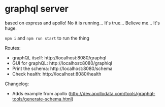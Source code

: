 # graphql server

based on express and apollo! No it is running... It's true... Believe me... It's huge.

`npm i` and `npm run start` to run the thing

Routes:

- graphQL itself:   http://localhost:8080/graphql
- GUI for graphQL:  http://localhost:8080/graphiql
- Print the schema: http://localhost:8080/schema
- Check health:     http://localhost:8080/health

Changelog:

- Adds example from apollo (http://dev.apollodata.com/tools/graphql-tools/generate-schema.html)